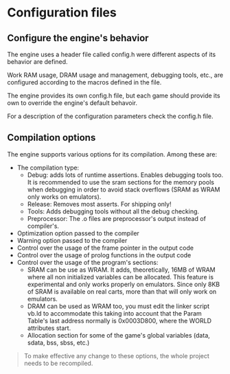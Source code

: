 Configuration files
===================

Configure the engine's behavior
-------------------------------------------

The engine uses a header file called config.h were different aspects of its behavior are defined.

Work RAM usage, DRAM usage and management, debugging tools, etc., are configured according to the macros defined in the file.

The engine provides its own config.h file, but each game should provide its own to override the engine's default behavoir.

For a description of the configuration parameters check the config.h file.

Compilation options
-------------------------------------------

The engine supports various options for its compilation. Among these are:

- The compilation type:
	- Debug: adds lots of runtime assertions. Enables debugging tools too. It is recommended to use the sram sections for the memory pools when debugging in order to avoid stack overflows (SRAM as WRAM only works on emulators).
	- Release: Removes most asserts. For shipping only!
    - Tools: Adds debugging tools without all the debug checking.
    - Preprocessor: The .o files are preprocessor's output instead of compiler's.
- Optimization option passed to the compiler
- Warning option passed to the compiler
- Control over the usage of the frame pointer in the output code
- Control over the usage of prolog functions in the output code
- Control over the usage of the program's sections:
	- SRAM can be use as WRAM. It adds, theoretically, 16MB of WRAM where all non initialized variables can be allocated. This feature is experimental and only works properly on emulators. Since only 8KB of SRAM is available on real carts, more than that will only work on emulators.
	- DRAM can be used as WRAM too, you must edit the linker script vb.ld to accommodate this taking into account that the Param Table's last address normally is 0x0003D800, where the WORLD attributes start.
	- Allocation section for some of the game's global variables (data, sdata, bss, sbss, etc.)

> To make effective any change to these options, the whole project needs to be recompiled.
